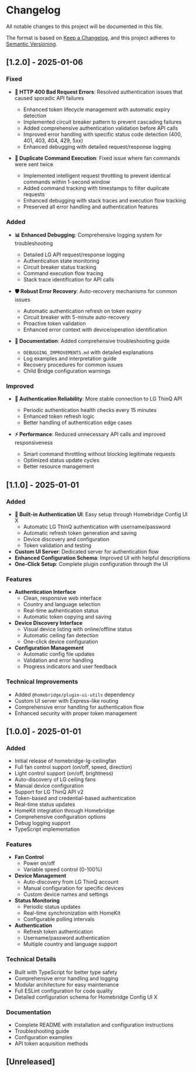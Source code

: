 # Changelog

All notable changes to this project will be documented in this file.

The format is based on [Keep a Changelog](https://keepachangelog.com/en/1.0.0/),
and this project adheres to [Semantic Versioning](https://semver.org/spec/v2.0.0.html).

## [1.2.0] - 2025-01-06

### Fixed
- **🔧 HTTP 400 Bad Request Errors**: Resolved authentication issues that caused sporadic API failures
  - Enhanced token lifecycle management with automatic expiry detection
  - Implemented circuit breaker pattern to prevent cascading failures
  - Added comprehensive authentication validation before API calls
  - Improved error handling with specific status code detection (400, 401, 403, 404, 429, 5xx)
  - Enhanced debugging with detailed request/response logging

- **🔄 Duplicate Command Execution**: Fixed issue where fan commands were sent twice
  - Implemented intelligent request throttling to prevent identical commands within 1-second window
  - Added command tracking with timestamps to filter duplicate requests
  - Enhanced debugging with stack traces and execution flow tracking
  - Preserved all error handling and authentication features

### Added
- **📊 Enhanced Debugging**: Comprehensive logging system for troubleshooting
  - Detailed LG API request/response logging
  - Authentication state monitoring
  - Circuit breaker status tracking
  - Command execution flow tracing
  - Stack trace identification for API calls

- **🛡️ Robust Error Recovery**: Auto-recovery mechanisms for common issues
  - Automatic authentication refresh on token expiry
  - Circuit breaker with 5-minute auto-recovery
  - Proactive token validation
  - Enhanced error context with device/operation identification

- **📖 Documentation**: Added comprehensive troubleshooting guide
  - `DEBUGGING_IMPROVEMENTS.md` with detailed explanations
  - Log examples and interpretation guide
  - Recovery procedures for common issues
  - Child Bridge configuration warnings

### Improved
- **🔐 Authentication Reliability**: More stable connection to LG ThinQ API
  - Periodic authentication health checks every 15 minutes
  - Enhanced token refresh logic
  - Better handling of authentication edge cases

- **⚡ Performance**: Reduced unnecessary API calls and improved responsiveness
  - Smart command throttling without blocking legitimate requests
  - Optimized status update cycles
  - Better resource management

## [1.1.0] - 2025-01-01

### Added
- **🎯 Built-in Authentication UI**: Easy setup through Homebridge Config UI X
  - Automatic LG ThinQ authentication with username/password
  - Automatic refresh token generation and saving
  - Device discovery and configuration
  - Token validation and testing
- **Custom UI Server**: Dedicated server for authentication flow
- **Enhanced Configuration Schema**: Improved UI with helpful descriptions
- **One-Click Setup**: Complete plugin configuration through the UI

### Features
- **Authentication Interface**
  - Clean, responsive web interface
  - Country and language selection
  - Real-time authentication status
  - Automatic token copying and saving
- **Device Discovery Interface**
  - Visual device listing with online/offline status
  - Automatic ceiling fan detection
  - One-click device configuration
- **Configuration Management**
  - Automatic config file updates
  - Validation and error handling
  - Progress indicators and user feedback

### Technical Improvements
- Added `@homebridge/plugin-ui-utils` dependency
- Custom UI server with Express-like routing
- Comprehensive error handling for authentication flow
- Enhanced security with proper token management

## [1.0.0] - 2025-01-01

### Added
- Initial release of homebridge-lg-ceilingfan
- Full fan control support (on/off, speed, direction)
- Light control support (on/off, brightness)
- Auto-discovery of LG ceiling fans
- Manual device configuration
- Support for LG ThinQ API v2
- Token-based and credential-based authentication
- Real-time status updates
- HomeKit integration through Homebridge
- Comprehensive configuration options
- Debug logging support
- TypeScript implementation

### Features
- **Fan Control**
  - Power on/off
  - Variable speed control (0-100%)
- **Device Management**
  - Auto-discovery from LG ThinQ account
  - Manual configuration for specific devices
  - Custom device names and settings
- **Status Monitoring**
  - Periodic status updates
  - Real-time synchronization with HomeKit
  - Configurable polling intervals
- **Authentication**
  - Refresh token authentication
  - Username/password authentication
  - Multiple country and language support

### Technical Details
- Built with TypeScript for better type safety
- Comprehensive error handling and logging
- Modular architecture for easy maintenance
- Full ESLint configuration for code quality
- Detailed configuration schema for Homebridge Config UI X

### Documentation
- Complete README with installation and configuration instructions
- Troubleshooting guide
- Configuration examples
- API token acquisition methods

## [Unreleased]

